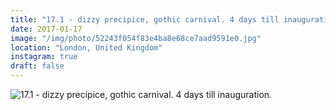 ```yaml
---
title: "17.1 - dizzy precipice, gothic carnival. 4 days till inauguration."
date: 2017-01-17
image: "/img/photo/52243f054f83e4ba8e68ce7aad9591e0.jpg"
location: "London, United Kingdom"
instagram: true
draft: false
---
```


![17.1 - dizzy precipice, gothic carnival. 4 days till inauguration.](/img/photo/52243f054f83e4ba8e68ce7aad9591e0.jpg)
